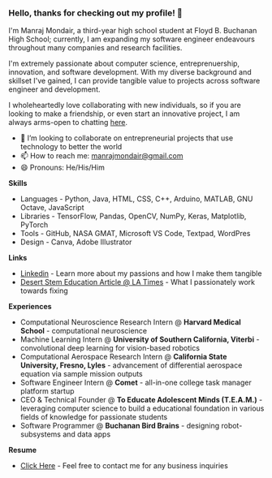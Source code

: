 ### Hello, thanks for checking out my profile! 👋

I'm Manraj Mondair, a third-year high school student at Floyd B. Buchanan High School; currently, I am expanding my software engineer endeavours throughout many companies and research facilities.

I'm extremely passionate about computer science, entreprenuership, innovation, and software development. With my diverse background and skillset I've gained, I can provide tangible value to projects across software engineer and development.

I wholeheartedly love collaborating with new individuals, so if you are looking to make a friendship, or even start an innovative project, I am always arms-open to chatting [here](https://calendly.com/manraj-mondair/30min).

- 🤝 I’m looking to collaborate on entrepreneurial projects that use technology to better the world
- 📫 How to reach me: manrajmondair@gmail.com
- 😄 Pronouns: He/His/Him

**Skills**
- Languages - Python, Java, HTML, CSS, C++, Arduino, MATLAB, GNU Octave, JavaScript
- Libraries - TensorFlow, Pandas, OpenCV, NumPy, Keras, Matplotlib, PyTorch
- Tools - GitHub, NASA GMAT, Microsoft VS Code, Textpad, WordPres
- Design - Canva, Adobe Illustrator

**Links**
- [Linkedin](https://www.linkedin.com/in/manrajmondair/) - Learn more about my passions and how I make them tangible
- [Desert Stem Education Article @ LA Times](https://highschool.latimes.com/buchanan-high-school/halted-stem-growth-desert-education/) - What I passionately work towards fixing

**Experiences**
- Computational Neuroscience Research Intern @ **Harvard Medical School** - computational neuroscience 
- Machine Learning Intern @ **University of Southern California, Viterbi** - convolutional deep learning for vision-based robotics
- Computational Aerospace Research Intern @ **California State University, Fresno, Lyles** - advancement of differential aerospace equation via sample mission outputs 
- Software Engineer Intern @ **Comet** - all-in-one college task manager platform startup 
- CEO & Technical Founder @ **To Educate Adolescent Minds (T.E.A.M.)** - leveraging computer science to build a educational foundation in various fields of knowledge for passionate students
- Software Programmer @ **Buchanan Bird Brains** - designing robot-subsystems and data apps

**Resume**
- [Click Here](https://drive.google.com/file/d/1umUavEz23O6ymGNcgKr_7jvhIS_6Igbs/view?usp=sharing) - Feel free to contact me for any business inquiries
